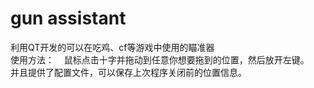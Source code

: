 # gun assistant
利用QT开发的可以在吃鸡、cf等游戏中使用的瞄准器\
使用方法：
    鼠标点击十字并拖动到任意你想要拖到的位置，然后放开左键。
\
并且提供了配置文件，可以保存上次程序关闭前的位置信息。

